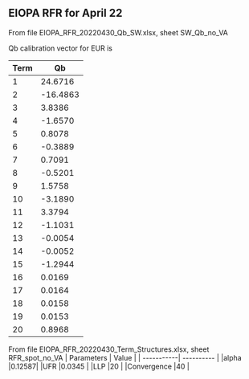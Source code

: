 ## EIOPA RFR for April 22

From file EIOPA_RFR_20220430_Qb_SW.xlsx, sheet SW_Qb_no_VA

Qb calibration vector for EUR is 

| Term       | Qb         | 
| -----------| ---------- | 
|1|	 24.6716 |
|2|	-16.4863 |
|3|	 3.8386 |
|4|	-1.6570 |
|5|	 0.8078 |
|6|	-0.3889 |
|7|	 0.7091 |
|8|	-0.5201 |
|9|	 1.5758 |
|10|	-3.1890 |
|11|	 3.3794 |
|12|	-1.1031 |
|13|	-0.0054 |
|14|	-0.0052 |
|15|	-1.2944 |
|16|	 0.0169 |
|17|	 0.0164 |
|18|	 0.0158 |
|19|	 0.0153 |
|20|	 0.8968 |




From file EIOPA_RFR_20220430_Term_Structures.xlsx, sheet RFR_spot_no_VA
| Parameters  | Value     | 
| -----------| ---------- | 
|alpha	|0.12587|
|UFR	|0.0345 |
|LLP	|20 |
|Convergence	|40 |








